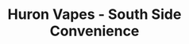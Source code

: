---
title: "Huron Vapes - South Side Convenience"
url: /huron/huron-vapes-south-side-convenience/
shop: tobacco
---